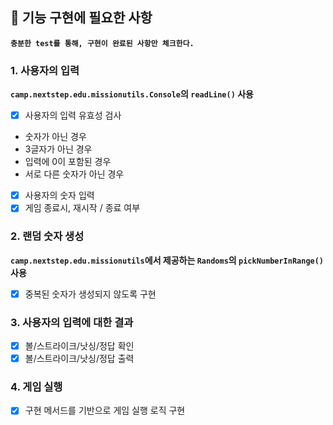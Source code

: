 ## 🚀 기능 구현에 필요한 사항
**`충분한 test를 통해, 구현이 완료된 사항만 체크한다.`**

### 1. 사용자의 입력
**`camp.nextstep.edu.missionutils.Console`의 `readLine()` 사용**
- [X] 사용자의 입력 유효성 검사
* 숫자가 아닌 경우
* 3글자가 아닌 경우
* 입력에 0이 포함된 경우
* 서로 다른 숫자가 아닌 경우
  
- [X] 사용자의 숫자 입력
- [X] 게임 종료시, 재시작 / 종료 여부

### 2. 랜덤 숫자 생성
**`camp.nextstep.edu.missionutils`에서 제공하는 `Randoms`의 `pickNumberInRange()` 사용**
- [X] 중복된 숫자가 생성되지 않도록 구현
  
### 3. 사용자의 입력에 대한 결과
- [X] 볼/스트라이크/낫싱/정답 확인
- [X] 볼/스트라이크/낫싱/정답 출력

### 4. 게임 실행
- [X] 구현 메서드를 기반으로 게임 실행 로직 구현
